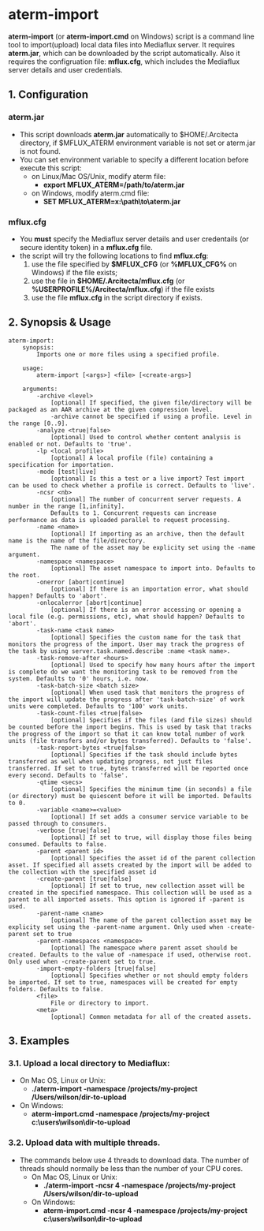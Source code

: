 # aterm-import

**aterm-import** (or **aterm-import.cmd** on Windows) script is a command line tool to import(upload) local data files into Mediaflux server. 
It requires **aterm.jar**, which can be downloaded by the script automatically. Also it requires the configruation file: **mflux.cfg**, which includes the Mediaflux server details and user credentials.

## 1. Configuration

### aterm.jar
* This script downloads **aterm.jar** automatically to $HOME/.Arcitecta directory, if $MFLUX_ATERM environment variable is not set or aterm.jar is not found.
* You can set environment variable to specify a different location before execute this script:
  * on Linux/Mac OS/Unix, modify aterm file:
    * **export MFLUX_ATERM=/path/to/aterm.jar**
  * on Windows, modify aterm.cmd file:
    * **SET MFLUX_ATERM=x:\path\to\aterm.jar**

### mflux.cfg
* You **must** specify the Mediaflux server details and user credentails (or secure identity token) in a **mflux.cfg** file.
* the script will try the following locations to find **mflux.cfg**:
  1. use the file specified by **$MFLUX_CFG** (or **%MFLUX_CFG%** on Windows) if the file exists;
  2. use the file in **$HOME/.Arcitecta/mflux.cfg** (or **%USERPROFILE%/Arcitecta/mflux.cfg**) if the file exists
  3. use the file **mflux.cfg** in the script directory if exists.

## 2. Synopsis & Usage
```
aterm-import: 
	synopsis:
		Imports one or more files using a specified profile.

	usage:
		aterm-import [<args>] <file> [<create-args>]

	arguments:
		-archive <level>
			[optional] If specified, the given file/directory will be packaged as an AAR archive at the given compression level. 
			-archive cannot be specified if using a profile. Level in the range [0..9].
		-analyze <true|false>
			[optional] Used to control whether content analysis is enabled or not. Defaults to 'true'.
		-lp <local profile>
			[optional] A local profile (file) containing a specification for importation.
		-mode [test|live]
			[optional] Is this a test or a live import? Test import can be used to check whether a profile is correct. Defaults to 'live'.
		-ncsr <nb>
			[optional] The number of concurrent server requests. A number in the range [1,infinity].
			Defaults to 1. Concurrent requests can increase performance as data is uploaded parallel to request processing.
		-name <name>
			[optional] If importing as an archive, then the default name is the name of the file/directory.
			The name of the asset may be explicity set using the -name argument.
		-namespace <namespace>
			[optional] The asset namespace to import into. Defaults to the root.
		-onerror [abort|continue]
			[optional] If there is an importation error, what should happen? Defaults to 'abort'.
		-onlocalerror [abort|continue]
			[optional] If there is an error accessing or opening a local file (e.g. permissions, etc), what should happen? Defaults to 'abort'.
		-task-name <task name>
			[optional] Specifies the custom name for the task that monitors the progress of the import. User may track the progress of the task by using server.task.named.describe :name <task name>.
		-task-remove-after <hours>
			[optional] Used to specify how many hours after the import is complete do we want the monitoring task to be removed from the system. Defaults to '0' hours, i.e. now.
		-task-batch-size <batch size>
			[optional] When used task that monitors the progress of the import will update the progress after 'task-batch-size' of work units were completed. Defaults to '100' work units.
		-task-count-files <true|false>
			[optional] Specifies if the files (and file sizes) should be counted before the import begins. This is used by task that tracks the progress of the import so that it can know total number of work units (file transfers and/or bytes transferred). Defaults to 'false'.
		-task-report-bytes <true|false>
			[optional] Specifies if the task should include bytes transferred as well when updating progress, not just files transferred. If set to true, bytes transferred will be reported once every second. Defaults to 'false'.
		-qtime <secs>
			[optional] Specifies the minimum time (in seconds) a file (or directory) must be quiescent before it will be imported. Defaults to 0.
		-variable <name>=<value>
			[optional] If set adds a consumer service variable to be passed through to consumers.
		-verbose [true|false]
			[optional] If set to true, will display those files being consumed. Defaults to false.
		-parent <parent id>
			[optional] Specifies the asset id of the parent collection asset. If specified all assets created by the import will be added to the collection with the specified asset id
		-create-parent [true|false]
			[optional] If set to true, new collection asset will be created in the specified namespace. This collection will be used as a parent to all imported assets. This option is ignored if -parent is used.
		-parent-name <name>
			[optional] The name of the parent collection asset may be explicity set using the -parent-name argument. Only used when -create-parent set to true
		-parent-namespaces <namespace>
			[optional] The namespace where parent asset should be created. Defaults to the value of -namespace if used, otherwise root. Only used when -create-parent set to true.
		-import-empty-folders [true|false]
			[optional] Specifies whether or not should empty folders be imported. If set to true, namespaces will be created for empty folders. Defaults to false.
		<file>
			File or directory to import.
		<meta>
			[optional] Common metadata for all of the created assets.
```

## 3. Examples

### 3.1. Upload a local directory to Mediaflux:
* On Mac OS, Linux or Unix:
  * **./aterm-import -namespace /projects/my-project /Users/wilson/dir-to-upload**
* On Windows:
  * **aterm-import.cmd -namespace /projects/my-project c:\users\wilson\dir-to-upload**

### 3.2. Upload data with multiple threads. 
* The commands below use 4 threads to download data. The number of threads should normally be less than the number of your CPU cores.
  * On Mac OS, Linux or Unix:
    * **./aterm-import -ncsr 4 -namespace /projects/my-project /Users/wilson/dir-to-upload**
  * On Windows:
    * **aterm-import.cmd -ncsr 4 -namespace /projects/my-project c:\users\wilson\dir-to-upload**

